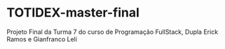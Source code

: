 # TOTIDEX-master-final
Projeto Final da Turma 7 do curso de Programação FullStack, Dupla Erick Ramos e Gianfranco Leli
